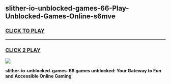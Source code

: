 
## slither-io-unblocked-games-66-Play-Unblocked-Games-Online-s6mve
<h3>
<a href="https://premium76.site?title=slither-io-unblocked-games-66&ref=24A">CLICK TO PLAY</a></h3>
<hr>

<h3>
<a href="https://premium76.site?title=slither-io-unblocked-games-66&ref=24A">CLICK 2 PLAY</a>
  
</h3>

<a href="https://premium76.site?title=slither-io-unblocked-games-66&ref=24A"><img src="https://clearcache.store/games.png"></a>


**slither-io-unblocked-games-66 games unblocked: Your Gateway to Fun and Accessible Online Gaming**
